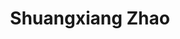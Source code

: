 ---
# Display name
title: Shuangxiang Zhao

# Full Name (for SEO)
first_name: Shuangxiang
last_name: Zhao

# Is this the primary user of the site?
superuser: true

# Role/position
role: Postdoc Fellow

# Organizations/Affiliations
organizations:
  - name: Hong Kong Polytechnic University
    url: 'https://www.polyu.edu.hk/eee/people/academic-staff-and-teaching-staff/prof-jin-wei/'

# Short bio (displayed in user profile at end of posts)
bio: 

interests:
  - Fiber sensing
  - Fiber optic gyro
  - Micro nano fiber gas sensor
  - Laser frequency stabilization

education:
  courses:
    - course: Doctor of Philosophy
      institution: Shanghai Jiao Tong University
      year: 2016
    - course: Bachelor of Engineering
      institution: University of Electronic Science and Technology of China
      year: 2012

# Social/Academic Networking
# For available icons, see: https://docs.hugoblox.com/getting-started/page-builder/#icons
#   For an email link, use "fas" icon pack, "envelope" icon, and a link in the
#   form "mailto:your-email@example.com" or "#contact" for contact widget.
social:
  - icon: envelope
    icon_pack: fas
    link: 'shzhao@polyu.edu.hk'
  # - icon: google-scholar
  #   icon_pack: ai
  #   link: https://scholar.google.com.hk/citations?user=tUOE-8IAAAAJ
  # - icon: search
  #   icon_pack: fas
  #   link: https://pczhao.cn/

# Link to a PDF of your resume/CV from the About widget.
# To enable, copy your resume/CV to `static/files/cv.pdf` and uncomment the lines below.
# - icon: cv
#   icon_pack: ai
#   link: files/cv.pdf

# Enter email to display Gravatar (if Gravatar enabled in Config)
email: 'shzhao@polyu.edu.hk'

# Highlight the author in author lists? (true/false)
highlight_name: true

# Organizational groups that you belong to (for People widget)
#   Set this to `[]` or comment out if you are not using People widget.
user_groups:
  - Postdoc Fellows
---